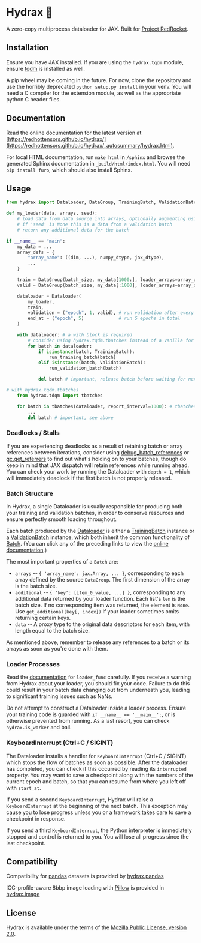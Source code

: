 # Hydrax 🐉
A zero-copy multiprocess dataloader for JAX. Built for [Project RedRocket](https://huggingface.co/RedRocket/).

## Installation

Ensure you have JAX installed. If you are using the ``hydrax.tqdm`` module, ensure [tqdm](https://github.com/tqdm/tqdm)
is installed as well.

A pip wheel may be coming in the future. For now, clone the repository and use the horribly deprecated
``python setup.py install`` in your venv. You will need a C compiler for the extension module, as well as the
appropriate python C header files.

## Documentation

Read the online documentation for the latest version at
[https://redhottensors.github.io/hydrax/](https://redhottensors.github.io/hydrax/_autosummary/hydrax.html).

For local HTML documentation, run ``make html`` in ``/sphinx`` and browse the generated Sphinx documentation in
``_build/html/index.html``. You will need ``pip install furo``, which should also install Sphinx.

## Usage

```python
from hydrax import Dataloader, DataGroup, TrainingBatch, ValidationBatch

def my_loader(data, arrays, seed):
    # load data from data source into arrays, optionally augmenting using 'seed'.
    # if 'seed' is None this is a data from a validation batch
    # return any additional data for the batch

if __name__ == "main":
    my_data = ...
    array_defs = {
        "array_name": ((dim, ...), numpy_dtype, jax_dtype),
        ...
    }

    train = DataGroup(batch_size, my_data[1000:], loader_arrays=array_defs)
    valid = DataGroup(batch_size, my_data[:1000], loader_arrays=array_defs)

    dataloader = Dataloader(
        my_loader,
        train,
        validation = ("epoch", 1, valid), # run validation after every epoch
        end_at = ("epoch", 5)             # run 5 epochs in total
    )

    with dataloader: # a with block is required
        # consider using hydrax.tqdm.tbatches instead of a vanilla for loop here
        for batch in dataloader:
            if isinstance(batch, TrainingBatch):
                run_training_batch(batch)
            elif isinstance(batch, ValidationBatch):
                run_validation_batch(batch)

            del batch # important, release batch before waiting for next one or cleaning up

# with hydrax.tqdm.tbatches
    from hydrax.tdqm import tbatches

    for batch in tbatches(dataloader, report_interval=1000): # tbatches includes a with block for the dataloader
        ...
        del batch # important, see above
```

### Deadlocks / Stalls

If you are experiencing deadlocks as a result of retaining batch or array references between iterations, consider using
[debug_batch_references](https://redhottensors.github.io/hydrax/_autosummary/hydrax.debug_batch_references.html) or
[gc.get_referrers](https://docs.python.org/3/library/gc.html#gc.get_referrers) to find out what's holding on to your
batches, though do keep in mind that JAX dispatch will retain references while running ahead. You can check your work by
running the Dataloader with ``depth = 1``, which will immediately deadlock if the first batch is not properly released.

### Batch Structure

In Hydrax, a single Dataloader is usually responsible for producing both your training and validation batches,
in order to conserve resources and ensure perfectly smooth loading throughout.

Each batch produced by the [Dataloader](https://redhottensors.github.io/hydrax/_autosummary/hydrax.Dataloader.html) is
either a [TrainingBatch](https://redhottensors.github.io/hydrax/_autosummary/hydrax.TrainingBatch.html) instance or a
[ValidationBatch](https://redhottensors.github.io/hydrax/_autosummary/hydrax.ValidationBatch.html) instance, which both
inherit the common functionality of [Batch](https://redhottensors.github.io/hydrax/_autosummary/hydrax.Batch.html).
(You can click any of the preceding links to view the
[online documentation](https://redhottensors.github.io/hydrax/_autosummary/hydrax.html).)

The most important properties of a ``Batch`` are:
* ``arrays`` -- ``{ 'array_name': jax.Array, ... }``, corresponding to each array defined by the source ``DataGroup``.
    The first dimension of the array is the batch size.
* ``additional`` -- ``{ 'key': [item_0_value, ...] }``, corresponding to any additional data
    returned by your loader function. Each list's ``len`` is the batch size. If no corresponding item was returned, the
    element is ``None``. Use ``get_additional(key[, index])`` if your loader sometimes omits returning certain keys.
* ``data`` -- A proxy type to the original data descriptors for each item, with length equal to the batch size.

As mentioned above, remember to release any references to a batch or its arrays as soon as you're done with them.

### Loader Processes

Read the [documentation](https://redhottensors.github.io/hydrax/_autosummary/hydrax.Dataloader.html) for ``loader_func``
carefully. If you receive a warning from Hydrax about your loader, you should fix your code. Failure to do this could
result in your batch data changing out from underneath you, leading to significant training issues such as NaNs.

Do not attempt to construct a Dataloader inside a loader process. Ensure your training code is guarded with
``if __name__ == '__main__':``, or is otherwise prevented from running. As a last resort, you can check
``hydrax.is_worker`` and bail.

### KeyboardInterrupt (Ctrl+C / SIGINT)

The Dataloader installs a handler for ``KeyboardInterrupt`` (Ctrl+C / SIGINT) which stops the flow of batches as soon as
possible. After the dataloader has completed, you can check if this occurred by reading its ``interrupted`` property.
You may want to save a checkpoint along with the numbers of the current epoch and batch, so that you can resume from
where you left off with ``start_at``.

If you send a second ``KeyboardInterrupt``, Hydrax will raise a ``KeyboardInterrupt`` at the beginning of the next
batch. This exception may cause you to lose progress unless you or a framework takes care to save a checkpoint in
response.

If you send a third ``KeyboardInterrupt``, the Python interpreter is immediately stopped and control is returned to you.
You will lose all progress since the last checkpoint.

## Compatibility

Compatibility for [pandas](https://pandas.pydata.org/) datasets is provided by
[hydrax.pandas](https://redhottensors.github.io/hydrax/_autosummary/hydrax.pandas.RowData.html)

ICC-profile-aware 8bbp image loading with [Pillow](https://python-pillow.org/) is provided in
[hydrax.image](https://redhottensors.github.io/hydrax/_autosummary/hydrax.image.html)

## License

Hydrax is available under the terms of the
[Mozilla Public License, version 2.0](https://www.mozilla.org/en-US/MPL/2.0/).
